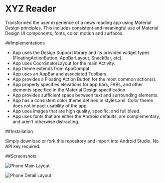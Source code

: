 # XYZ Reader

Transformed the user experience of a news reading app using Material Design principles. This includes consistent and meaningful use of Material Design UI components, fonts, color, motion and surfaces.

##Implementations

- App uses the Design Support library and its provided widget types (FloatingActionButton, AppBarLayout, SnackBar, etc).
- App uses CoordinatorLayout for the main Activity.
- App theme extends from AppCompat.
- App uses an AppBar and associated Toolbars.
- App provides a Floating Action Button for the most common action(s).
- App properly specifies elevations for app bars, FABs, and other elements specified in the Material Design specification.
- App provides sufficient space between text and surrounding elements.
- App has a consistent color theme defined in styles.xml. Color theme does not impact usability of the app.
- App uses images that are high quality, specific, and full bleed.
- App uses fonts that are either the Android defaults, are complementary, and aren't otherwise distracting.

##Installation

Simply download or fork this repository and import into Android Studio. No API key required.

##Screenshots

![Phone Main Layout](http://i.imgur.com/X8O7zVM.jpg)

![Phone Detail Layout](http://i.imgur.com/O74IdpN.png)
